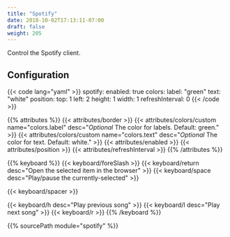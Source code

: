 ```yaml
---
title: "Spotify"
date: 2018-10-02T17:13:11-07:00
draft: false
weight: 205
---
```


Control the Spotify client.

## Configuration

{{< code lang="yaml" >}}
spotify:
  enabled: true
  colors:
    label: "green"
    text: "white"
  position:
    top: 1
    left: 2
    height: 1
    width: 1
  refreshInterval: 0
{{< /code >}}

{{% attributes %}}
  {{< attributes/border >}}
  {{< attributes/colors/custom name="colors.label" desc="_Optional_ The color for labels. Default: green." >}}
  {{< attributes/colors/custom name="colors.text" desc="_Optional_ The color for text. Default: white." >}}
  {{< attributes/enabled >}}
  {{< attributes/position >}}
  {{< attributes/refreshInterval >}}
{{% /attributes %}}

{{% keyboard %}}
  {{< keyboard/foreSlash >}}
  {{< keyboard/return desc="Open the selected item in the browser" >}}
  {{< keyboard/space desc="Play/pause the currently-selected" >}}

  {{< keyboard/spacer >}}

  {{< keyboard/h desc="Play previous song" >}}
  {{< keyboard/l desc="Play next song" >}}
  {{< keyboard/r >}}
{{% /keyboard %}}

{{% sourcePath module="spotify" %}}
